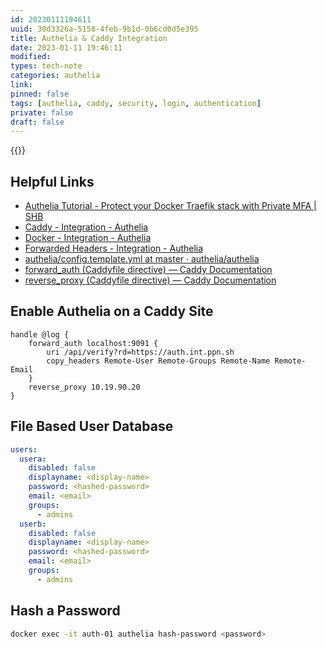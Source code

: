 ```yaml
---
id: 20230111194611
uuid: 30d3326a-5158-4feb-9b1d-0b6cd0d5e395
title: Authelia & Caddy Integration
date: 2023-01-11 19:46:11
modified: 
types: tech-note
categories: authelia
link: 
pinned: false
tags: [authelia, caddy, security, login, authentication]
private: false
draft: false
---
```


{{<toc>}}

## Helpful Links

- [Authelia Tutorial - Protect your Docker Traefik stack with Private MFA | SHB](https://www.smarthomebeginner.com/docker-authelia-tutorial/)
- [Caddy - Integration - Authelia](https://www.authelia.com/integration/proxies/caddy/)
- [Docker - Integration - Authelia](https://www.authelia.com/integration/deployment/docker/)
- [Forwarded Headers - Integration - Authelia](https://www.authelia.com/integration/proxies/fowarded-headers/)
- [authelia/config.template.yml at master · authelia/authelia](https://github.com/authelia/authelia/blob/master/config.template.yml)
- [forward_auth (Caddyfile directive) — Caddy Documentation](https://caddyserver.com/docs/caddyfile/directives/forward_auth#authelia)
- [reverse_proxy (Caddyfile directive) — Caddy Documentation](https://caddyserver.com/docs/caddyfile/directives/reverse_proxy#trusted_proxies)

## Enable Authelia on a Caddy Site

```
handle @log {
    forward_auth localhost:9091 {
        uri /api/verify?rd=https://auth.int.ppn.sh
        copy_headers Remote-User Remote-Groups Remote-Name Remote-Email
    }
    reverse_proxy 10.19.90.20
}
```

## File Based User Database

```yaml
users:
  usera:
    disabled: false
    displayname: <display-name>
    password: <hashed-password>
    email: <email>
    groups:
      - admins
  userb:
    disabled: false
    displayname: <display-name>
    password: <hashed-password>
    email: <email>
    groups:
      - admins
```

## Hash a Password

```sh
docker exec -it auth-01 authelia hash-password <password>
```
